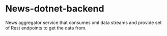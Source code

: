 # News-dotnet-backend

News aggregator service that consumes xml data streams and provide set of Rest endpoints to get the data from.
